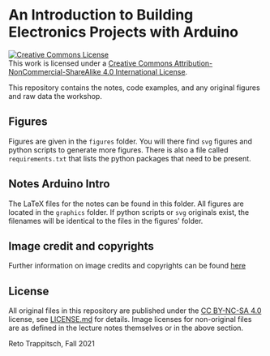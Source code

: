# An Introduction to Building Electronics Projects with Arduino

<a rel="license" href="http://creativecommons.org/licenses/by-nc-sa/4.0/"><img alt="Creative Commons License" style="border-width:0" src="https://i.creativecommons.org/l/by-nc-sa/4.0/88x31.png" /></a><br />This work is licensed under a <a rel="license" href="http://creativecommons.org/licenses/by-nc-sa/4.0/">Creative Commons Attribution-NonCommercial-ShareAlike 4.0 International License</a>.

This repository contains
the notes,
code examples,
and any original figures and raw data
the workshop.

## Figures

Figures are given
in the `figures` folder.
You will there find
`svg` figures
and python scripts 
to generate more figures.
There is also a file
called `requirements.txt`
that lists the python packages
that need to be present.

## Notes Arduino Intro

The LaTeX files for the notes
can be found in this folder.
All figures are located
in the `graphics` folder.
If python scripts or `svg` originals exist,
the filenames will be identical
to the files in the figures' folder.


## Image credit and copyrights

Further information on image credits
and copyrights can be found
[here](CREDIT.md)


## License

All original files in this repository
are published under the 
[CC BY-NC-SA 4.0](https://creativecommons.org/licenses/by-nc-sa/4.0/)
license,
see [LICENSE.md](LICENSE.md) for details.
Image licenses for non-original files
are as defined in the lecture notes themselves
or in the above section.

Reto Trappitsch, Fall 2021